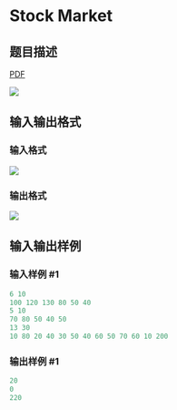 # Stock Market

## 题目描述

[problemUrl]: https://uva.onlinejudge.org/index.php?option=com_onlinejudge&Itemid=8&category=862&page=show_problem&problem=4830

[PDF](https://uva.onlinejudge.org/external/129/p12951.pdf)

![](https://cdn.luogu.com.cn/upload/vjudge_pic/UVA12951/29aecc903be0249a3b6587ed443175a0806d8ceb.png)

## 输入输出格式

### 输入格式

![](https://cdn.luogu.com.cn/upload/vjudge_pic/UVA12951/8a38091f24cf541d8e256db9986265f5531ba4c9.png)

### 输出格式

![](https://cdn.luogu.com.cn/upload/vjudge_pic/UVA12951/a5cf50566ae0a16da8fc395a08147d8899e1816c.png)

## 输入输出样例

### 输入样例 #1

```cpp
6 10
100 120 130 80 50 40
5 10
70 80 50 40 50
13 30
10 80 20 40 30 50 40 60 50 70 60 10 200
```


### 输出样例 #1

```cpp
20
0
220
```


